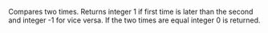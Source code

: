 Compares two times.
Returns integer 1 if first time is later than the second and integer -1 for vice versa. If the two times are equal integer 0 is returned.
